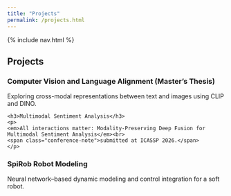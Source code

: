 ```yaml
---
title: "Projects"
permalink: /projects.html
---
```



<link rel="stylesheet" href="{{ '/assets/css/custom.css?v=5' | relative_url }}">

{% include nav.html %}


<!-- ---
<section class="section-box">
  <h1>Projects</h1>
  <h3>Spirob Robot Modeling</h3>
  <p>Neural network–based dynamic modeling and control integration for a soft robot arm.</p>

  <h3>Computer Vision and Language Alignment</h3>
  <p>Exploring cross-modal representations between text and images using CLIP and DINO.</p>
</section> -->

<section class="hero-banner">
  <div class="hero-inner">
    <div class="hero-content">
      <h1> Projects</h1>
    </div>
  </div>

  <h3>Computer Vision and Language Alignment (Master’s Thesis)</h3>
  <p>Exploring cross-modal representations between text and images using CLIP and DINO.</p>

    <h3>Multimodal Sentiment Analysis</h3>
    <p>
    <em>All interactions matter: Modality-Preserving Deep Fusion for Multimodal Sentiment Analysis</em><br>
    <span class="conference-note">submitted at ICASSP 2026.</span>
    </p>


  <h3>SpiRob Robot Modeling</h3>
  <p>Neural network–based dynamic modeling and control integration for a soft robot.</p>

</section>